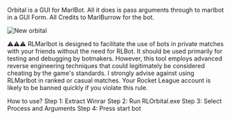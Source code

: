Orbital is a GUI for MarlBot. All it does is pass arguments through to marlbot in a GUI Form.
All Credits to MarlBurrow for the bot.


![New orbital](https://github.com/SkiffyMan/RLOrbital/assets/169090800/3e604aff-594c-4976-b627-76bd709d0adb)


⚠️⚠️⚠️ RLMarlbot is designed to facilitate the use of bots in private matches with your friends without the need for RLBot. It should be used primarily for testing and debugging by botmakers. However, this tool employs advanced reverse engineering techniques that could legitimately be considered cheating by the game's standards. I strongly advise against using RLMarlbot in ranked or casual matches. Your Rocket League account is likely to be banned quickly if you violate this rule.
  
How to use?
Step 1:
Extract Winrar
Step 2:
Run RLOrbital.exe
Step 3:
Select Process and Arguments
Step 4:
Press start bot
